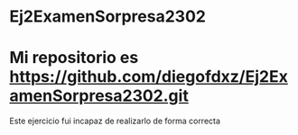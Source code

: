 # Ej2ExamenSorpresa2302
# Mi repositorio es https://github.com/diegofdxz/Ej2ExamenSorpresa2302.git


Este ejercicio fui incapaz de realizarlo de forma correcta 
